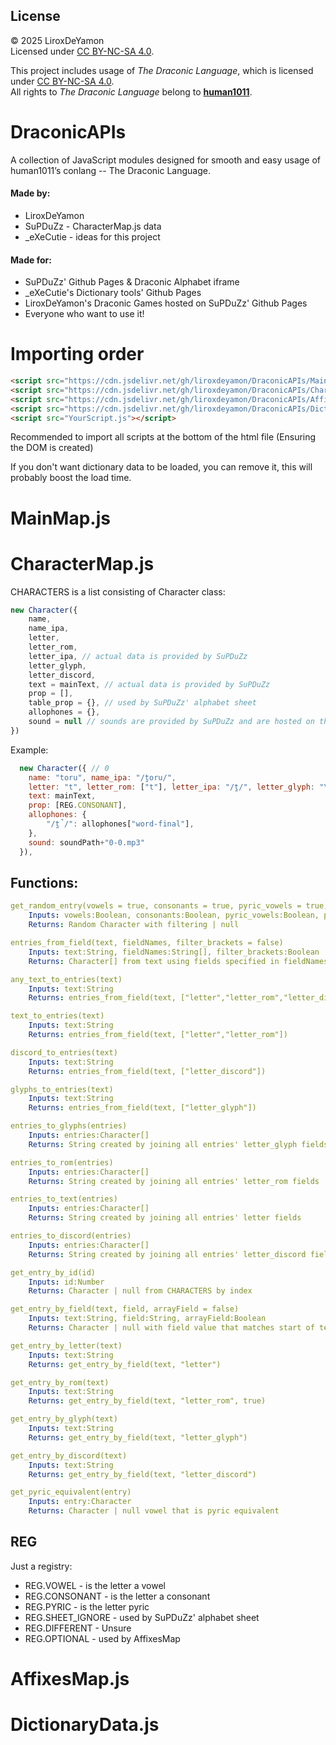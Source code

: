 ## License
© 2025 LiroxDeYamon  
Licensed under [CC BY-NC-SA 4.0](https://creativecommons.org/licenses/by-nc-sa/4.0/).

This project includes usage of *The Draconic Language*, which is licensed under [CC BY-NC-SA 4.0](https://creativecommons.org/licenses/by-nc-sa/4.0/).  
All rights to *The Draconic Language* belong to [**human1011**](https://www.youtube.com/channel/UCNtThoaq14pIorP2OmArt5w).

# DraconicAPIs
A collection of JavaScript modules designed for smooth and easy usage of human1011’s conlang -- The Draconic Language.

#### Made by:
- LiroxDeYamon
- SuPDuZz - CharacterMap.js data
- _eXeCutie - ideas for this project

#### Made for:
- SuPDuZz' Github Pages & Draconic Alphabet iframe
- _eXeCutie's Dictionary tools' Github Pages
- LiroxDeYamon's Draconic Games hosted on SuPDuZz' Github Pages
- Everyone who want to use it!

# Importing order
```html
<script src="https://cdn.jsdelivr.net/gh/liroxdeyamon/DraconicAPIs/MainMap.js"></script>
<script src="https://cdn.jsdelivr.net/gh/liroxdeyamon/DraconicAPIs/CharacterMap.js"></script>
<script src="https://cdn.jsdelivr.net/gh/liroxdeyamon/DraconicAPIs/AffixesMap.js"></script>
<script src="https://cdn.jsdelivr.net/gh/liroxdeyamon/DraconicAPIs/DictionaryData.js"></script>
<script src="YourScript.js"></script>
```

Recommended to import all scripts at the bottom of the html file (Ensuring the DOM is created)

If you don't want dictionary data to be loaded, you can remove it, this will probably boost the load time.

# MainMap.js


# CharacterMap.js
CHARACTERS is a list consisting of Character class:
```js
new Character({
    name,
    name_ipa,
    letter,
    letter_rom,
    letter_ipa, // actual data is provided by SuPDuZz
    letter_glyph,
    letter_discord,
    text = mainText, // actual data is provided by SuPDuZz
    prop = [],
    table_prop = {}, // used by SuPDuZz' alphabet sheet
    allophones = {},
    sound = null // sounds are provided by SuPDuZz and are hosted on their github pages
})
```

Example:
```js
  new Character({ // 0
    name: "toru", name_ipa: "/t̪oru/",
    letter: "t", letter_rom: ["t"], letter_ipa: "/t̪/", letter_glyph: "\uE000", letter_discord: ":t_:",
    text: mainText,
    prop: [REG.CONSONANT],
    allophones: {
        "/t̪̚/": allophones["word-final"],
    },
    sound: soundPath+"0-0.mp3"
  }),
```

## Functions:
```yaml
get_random_entry(vowels = true, consonants = true, pyric_vowels = true, pyric_consonants = true)
    Inputs: vowels:Boolean, consonants:Boolean, pyric_vowels:Boolean, pyric_consonants:Boolean
    Returns: Random Character with filtering | null

entries_from_field(text, fieldNames, filter_brackets = false)
    Inputs: text:String, fieldNames:String[], filter_brackets:Boolean
    Returns: Character[] from text using fields specified in fieldNames, adds REG.OPTIONAL to parenthesized entries if filter_brackets == true

any_text_to_entries(text)
    Inputs: text:String
    Returns: entries_from_field(text, ["letter","letter_rom","letter_discord","letter_glyph"])

text_to_entries(text)
    Inputs: text:String
    Returns: entries_from_field(text, ["letter","letter_rom"])

discord_to_entries(text)
    Inputs: text:String
    Returns: entries_from_field(text, ["letter_discord"])

glyphs_to_entries(text)
    Inputs: text:String
    Returns: entries_from_field(text, ["letter_glyph"])

entries_to_glyphs(entries)
    Inputs: entries:Character[]
    Returns: String created by joining all entries' letter_glyph fields

entries_to_rom(entries)
    Inputs: entries:Character[]
    Returns: String created by joining all entries' letter_rom fields

entries_to_text(entries)
    Inputs: entries:Character[]
    Returns: String created by joining all entries' letter fields

entries_to_discord(entries)
    Inputs: entries:Character[]
    Returns: String created by joining all entries' letter_discord fields

get_entry_by_id(id)
    Inputs: id:Number
    Returns: Character | null from CHARACTERS by index

get_entry_by_field(text, field, arrayField = false)
    Inputs: text:String, field:String, arrayField:Boolean
    Returns: Character | null with field value that matches start of text; longest match wins

get_entry_by_letter(text)
    Inputs: text:String
    Returns: get_entry_by_field(text, "letter")

get_entry_by_rom(text)
    Inputs: text:String
    Returns: get_entry_by_field(text, "letter_rom", true)

get_entry_by_glyph(text)
    Inputs: text:String
    Returns: get_entry_by_field(text, "letter_glyph")

get_entry_by_discord(text)
    Inputs: text:String
    Returns: get_entry_by_field(text, "letter_discord")

get_pyric_equivalent(entry)
    Inputs: entry:Character
    Returns: Character | null vowel that is pyric equivalent
```

## REG
Just a registry:
- REG.VOWEL - is the letter a vowel
- REG.CONSONANT - is the letter a consonant
- REG.PYRIC - is the letter pyric
- REG.SHEET_IGNORE - used by SuPDuZz' alphabet sheet 
- REG.DIFFERENT - Unsure
- REG.OPTIONAL - used by AffixesMap


# AffixesMap.js


# DictionaryData.js

